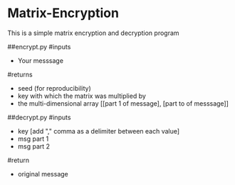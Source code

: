 # Matrix-Encryption
This is a simple matrix encryption and decryption program

##encrypt.py
#inputs
- Your messsage

#returns
- seed (for reproducibility)
- key with which the matrix was multiplied by
- the multi-dimensional array [[part 1 of message], [part to of messsage]]

##decrypt.py
#inputs
- key [add "," comma as a delimiter between each value]
- msg part 1
- msg part 2

#return
- original message
